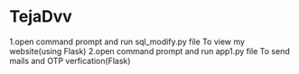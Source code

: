 # TejaDvv
1.open command prompt and run sql_modify.py file
  To view my website(using Flask)
2.open command prompt and run app1.py file 
  To send mails and OTP verfication(Flask) 
